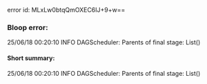 error id: MLxLw0btqQmOXEC6IJ+9+w==
### Bloop error:

25/06/18 00:20:10 INFO DAGScheduler: Parents of final stage: List()
#### Short summary: 

25/06/18 00:20:10 INFO DAGScheduler: Parents of final stage: List()